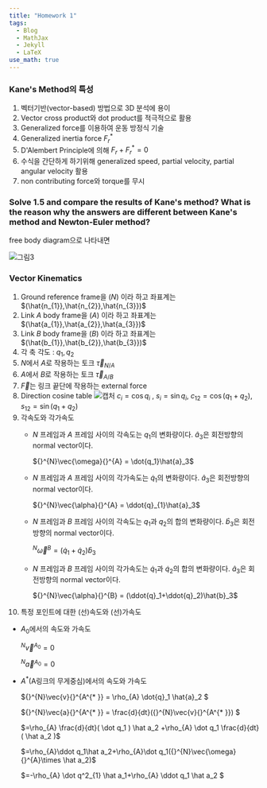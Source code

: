 ```yaml
---
title: "Homework 1"
tags:
  - Blog
  - MathJax
  - Jekyll
  - LaTeX
use_math: true
---
```

### Kane's Method의 특성
1. 벡터기반(vector-based) 방법으로 3D 분석에 용이
2. Vector cross product와 dot product를 적극적으로 활용
3. Generalized force를 이용하여 운동 방정식 기술
4. Generalized inertia force ${F}^{*}_{r}$
5. D'Alembert Principle에 의해 $F_r + F^*_r = 0$
6. 수식을 간단하게 하기위해 generalized speed, partial velocity, partial angular velocity 활용
7. non contributing force와 torque를 무시

### Solve 1.5 and compare the results of Kane's method? What is the reason why the answers are different between Kane's method and Newton-Euler method?

free body diagram으로 나타내면

![그림3](https://user-images.githubusercontent.com/53217819/95018597-c0d7d580-069b-11eb-83c4-731701cc5739.png)

### Vector Kinematics
1. Ground reference frame을 $(N)$ 이라 하고 좌표계는 $(\hat{n_{1}},\hat{n_{2}},\hat{n_{3}})$
2. Link $A$ body frame을 $(A)$ 이라 하고 좌표계는 $(\hat{a_{1}},\hat{a_{2}},\hat{a_{3}})$
3. Link $B$ body frame을 $(B)$ 이라 하고 좌표계는 $(\hat{b_{1}},\hat{b_{2}},\hat{b_{3}})$
4. 각 축 각도 : $q_{1}, q_{2}$
5. $N$에서 $A$로 작용하는 토크 $\vec{\tau}_{N/A}$
6. $A$에서 $B$로 작용하는 토크 $\vec{\tau}_{A/B}$
7. $\vec{F}$는 링크 끝단에 작용하는 external force
8. Direction cosine table
![캡처](https://user-images.githubusercontent.com/53217819/95019024-11e8c900-069e-11eb-9a8e-3efd3c4e773e.PNG)
$c_i = \cos{q_i}$ , $s_i = \sin{q_i}$, $c_{12} = \cos{(q_1+q_2)}$, $s_{12} = \sin{(q_1+q_2)}$
9. 각속도와 각가속도
   * $N$ 프레임과 $A$ 프레임 사이의 각속도는 $q_{1}$의 변화량이다. $\hat{a}_3$은 회전방향의 normal vector이다.
   
        ${}^{N}\vec{\omega}{}^{A} = \dot{q_1}\hat{a}_3$
       
   * $N$ 프레임과 $A$ 프레임 사이의 각가속도는 $\dot{q}_{1}$의 변화량이다. $\hat{a}_3$은 회전방향의 normal vector이다.
   
        ${}^{N}\vec{\alpha}{}^{A} = \ddot{q}_{1}\hat{a}_3$
       
   * $N$ 프레임과 $B$ 프레임 사이의 각속도는 $q_1$과 $q_2$의 합의 변화량이다. $\hat{b}_3$은 회전방향의 normal vector이다.
   
        ${}^{N}\vec{\omega}{}^{B} = (\dot{q}_{1}+\dot{q}_2)\hat{b}_3$
       
   * $N$ 프레임과 $B$ 프레임 사이의 각가속도는 $\dot{q}_1$과 $\dot{q}_2$의 합의 변화량이다. $\hat{a}_3$은 회전방향의 normal vector이다.
   
        ${}^{N}\vec{\alpha}{}^{B} = (\ddot{q}_1+\ddot{q}_2)\hat{b}_3$
10. 특정 포인트에 대한 (선)속도와 (선)가속도
   * $A_0$에서의 속도와 가속도
   
        ${}^{N}\vec{v}{}^{A_0} = 0$
       
        ${}^{N}\vec{a}{}^{A_0} = 0$
       
   * $A^{*}$(A링크의 무게중심)에서의 속도와 가속도
   
        ${}^{N}\vec{v}{}^{A^{* }} = \rho_{A} \dot{q}_1 \hat{a}_2 $
       
        ${}^{N}\vec{a}{}^{A^{* }} = \frac{d}{dt}({}^{N}\vec{v}{}^{A^{* }}) $
       
        $=\rho_{A} \frac{d}{dt}( \dot q_1 ) \hat a_2 +\rho_{A} \dot q_1 \frac{d}{dt}( \hat a_2 )$
       
        $=\rho_{A}\ddot q_1\hat a_2+\rho_{A}\dot q_1({}^{N}\vec{\omega}{}^{A}\times \hat a_2)$
       
        $=-\rho_{A} \dot q^2_{1} \hat a_1+\rho_{A} \ddot q_1 \hat a_2 $
       
       
       

